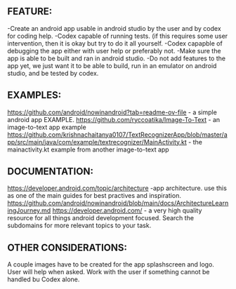 ## FEATURE:

-Create an android app usable in android studio by the user and by codex for coding help.
-Codex capable of running tests. (if this requires some user intervention, then it is okay but try to do it all yourself.
-Codex capapble of debugging the app either with user help or preferably not.
-Make sure the app is able to be built and ran in android studio.
-Do not add features to the app yet, we just want it to be able to build, run in an emulator on android studio, and be tested by codex.


## EXAMPLES:

https://github.com/android/nowinandroid?tab=readme-ov-file - a simple android app EXAMPLE.
https://github.com/ryccoatika/Image-To-Text - an image-to-text app example
https://github.com/krishnachaitanya0107/TextRecognizerApp/blob/master/app/src/main/java/com/example/textrecognizer/MainActivity.kt - the mainactivity.kt example from another image-to-text app

## DOCUMENTATION:

https://developer.android.com/topic/architecture -app architecture. use this as one of the main guides for best practives and inspiration.
https://github.com/android/nowinandroid/blob/main/docs/ArchitectureLearningJourney.md
https://developer.android.com/ - a very high quality resource for all things android development focused. Search the subdomains for more relevant topics to your task.


## OTHER CONSIDERATIONS:

A couple images have to be created for the app splashscreen and logo.
User will help when asked. Work with the user if something cannot be handled bu Codex alone.
